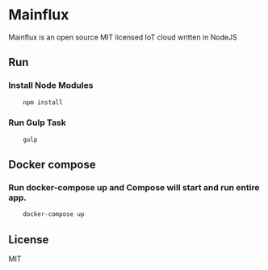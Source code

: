 # Mainflux
Mainflux is an open source MIT licensed IoT cloud written in NodeJS

## Run

### Install Node Modules
```bash
    npm install
```

### Run Gulp Task
```bash
    gulp
```

## Docker compose
###  Run docker-compose up and Compose will start and run  entire app.
```bash
    docker-compose up
```

## License
MIT
